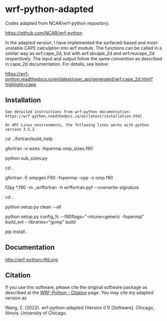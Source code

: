 wrf-python-adapted
==============

Codes adapted from NCAR/wrf-python repository. 

https://github.com/NCAR/wrf-python 

In the adapted version, I have implemented the surfaced-based and most-unstable CAPE calculation into wrf module. The functions can be called in a similar way as wrf.cape_2d, but with wrf.sbcape_2d and wrf.mucape_2d respectively. The input and output follow the same convention as described in cape_2d documentation. For details, see below: 

https://wrf-python.readthedocs.io/en/latest/user_api/generated/wrf.cape_2d.html?highlight=cape




Installation
----------------------------

    See detailed instructions from wrf-python documentation: 
    https://wrf-python.readthedocs.io/en/latest/installation.html
    
    On HPC Linux environments, the following lines works with python version 3.5.2 
    
cd ../fortran/build_help

gfortran -o sizes -fopenmp omp_sizes.f90

python sub_sizes.py

cd ..

gfortran -E ompgen.F90 -fopenmp -cpp -o omp.f90

f2py *.f90 -m _wrffortran -h wrffortran.pyf --overwrite-signature

cd ..

python setup.py clean --all

python setup.py config_fc --f90flags="-mtune=generic -fopenmp" build_ext --libraries="gomp" build

pip install .


Documentation
----------------------------------

http://wrf-python.rtfd.org


Citation
------------------

If you use this software, please cite the original software package as described at the [WRF-Python - Citation](
https://wrf-python.readthedocs.io/en/latest/citation.html) page. You may cite my adapted version as 

Wang, Z. (2022). wrf-python-adapted (Version 0.1) [Software]. Chicago, Illinois: University of Chicago. 




